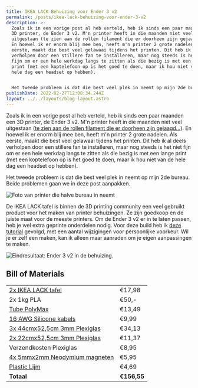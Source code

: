 ```yaml
---
title: IKEA LACK Behuizing voor Ender 3 v2
permalink: /posts/ikea-lack-behuizing-voor-ender-3-v2
description: >-
  Zoals ik in een vorige post al heb verteld, heb ik sinds een paar maanden een
  3D printer, de Ender 3 v2. M'n printer heeft in die maanden niet veel
  uitgestaan (te zien aan de rollen filament die er doorheen zijn gejaagd...).
  En hoewel ik er enorm blij mee ben, heeft m'n printer 2 grote nadelen. Als
  eerste, maakt die best veel gelawaai tijdens het printen. Dit heb ik al deels
  verholpen door een stillere fan te installeren, maar nog steeds is het niet
  fijn om er een hele werkdag langs te zitten als die bezig is met een lange
  print (met een koptelefoon op is het goed te doen, maar ik hou niet van de
  hele dag een headset op hebben).


  Het tweede probleem is dat die best veel plek in neemt op mijn 2de bureau. Beide problemen gaan we in deze post aanpakken.
publishDate: 2022-02-27T12:08:34.244Z
layout: ../../layouts/blog-layout.astro
---
```

Zoals ik in een vorige post al heb verteld, heb ik sinds een paar maanden een 3D printer, de Ender 3 v2. M'n printer heeft in die maanden niet veel uitgestaan ([te zien aan de rollen filament die er doorheen zijn gejaagd...](https://res.cloudinary.com/sandergnl/image/upload/c_scale,f_auto,q_auto/v1645963067/Spools-of-Filament.jpg)). En hoewel ik er enorm blij mee ben, heeft m'n printer 2 grote nadelen. Als eerste, maakt die best veel gelawaai tijdens het printen. Dit heb ik al deels verholpen door een stillere fan te installeren, maar nog steeds is het niet fijn om er een hele werkdag langs te zitten als die bezig is met een lange print (met een koptelefoon op is het goed te doen, maar ik hou niet van de hele dag een headset op hebben).

Het tweede probleem is dat die best veel plek in neemt op mijn 2de bureau. Beide problemen gaan we in deze post aanpakken.

![Foto van printer die halve bureau in neemt](https://res.cloudinary.com/sandergnl/image/upload/c_scale,f_auto,q_auto,w_1024/v1645962198/Printer-on-desk_lgsty6.jpg "Enigzins oude foto, er is in de tussentijd nogal wat aan getweaked...")

De IKEA LACK tafel is binnen de 3D printing community een veel gebruikt product voor het maken van printer behuizingen. Ze zijn goedkoop en de juiste maat voor de meeste printers. Om de Ender 3 v2 er in te laten passen, heb je wel extra geprinte onderdelen nodig. Voor deze build heb ik [deze tutorial](https://www.lets-talk-about.tech/2020/02/3d-printing-famous-ikea-lack-enclosure.html) gevolgd, met een aantal wijzigingen voor persoonlijke voorkeur. Wil je er zelf een maken, kan ik alleen maar aanraden om je eigen aanpassingen te maken. 

![Eindresultaat: Ender 3 v2 in de behuizing.](https://res.cloudinary.com/sandergnl/image/upload/c_scale,f_auto,q_auto,w_1024/v1645961636/Front-view.jpg)

## Bill of Materials
|                                                                                                                                                                                                       |             |
|-------------------------------------------------------------------------------------------------------------------------------------------------------------------------------------------------------|-------------|
| [2x IKEA LACK tafel](https://www.ikea.com/nl/nl/p/lack-tafeltje-wit-gelazuurd-eikeneffect-70319028/)                                                                                                  | €17,98      |
| 2x 1kg PLA                                                                                                                                                                                            | €50,-       |
| [Tube PolyMax](https://www.gamma.nl/assortiment/bison-professional-polymax-express-high-tack-wit-435-g/p/B628428)                                                                                     | €13,49      |
| [16 AWG Silicone kabels](https://www.amazon.com/Electrical-Gauge-Silicone-Cable-Black/dp/B0746HRVZP/ref=sr_1_5?keywords=16+gauge+silicone+wire&qid=1645968906&sprefix=16+gauge+si%2Caps%2C150&sr=8-5) | €9,99       |
| [3x 44cmx52,5cm 3mm Plexiglas](https://kunststofplatenshop.nl/product/plexiglas-helder-3-mm/)                                                                                                         | €34,13      |
| [2x 22cmx52,5cm 3mm Plexiglas](https://kunststofplatenshop.nl/product/plexiglas-helder-3-mm/)                                                                                                         | €11,37      |
| Verzendkosten Plexiglas                                                                                                                                                                               | €8,95       |
| [4x 5mmx2mm Neodymium magneten](https://www.bol.com/nl/nl/p/super-sterke-magneten-neodymium-5x2-mm-50-stuks/9200000124646905/?bltgh=n9g-ZQOXlSrM-Tkn7jVDng.2_20.21.ProductTitle)                      | €5,95       |
| [Plastic Lijm](https://www.gamma.nl/assortiment/bison-hard-plasticlijm-25-ml/p/B483300)                                                                                                               | €4,69       |
| **Totaal**                                                                                                                                                                                            | **€156,55** |